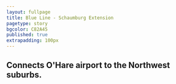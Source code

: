 ```yaml
---
layout: fullpage
title: Blue Line - Schaumburg Extension
pagetype: story
bgcolor: C82A45
published: true
extrapadding: 100px
---
```


## Connects O'Hare airport to the Northwest suburbs.